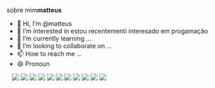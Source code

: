 sobre mim**matteus**
- 👋 Hi, I’m @matteus
- 👀 I’m interested in estou recentementi interesado em progamação
- 🌱 I’m currently learning ...
- 💞️ I’m looking to collaborate on ...
- 📫 How to reach me ...
- 😄 Pronoun

 ![]()
 ![]()
 ![]()
![](https://img.shields.io/badge/Codecov-F01F7A?style=for-the-badge&logo=Codecov&logoColor=white)
![](https://img.shields.io/badge/Google%20Analytics-E37400?style=for-the-badge&logo=google%20analytics&logoColor=white)
![](https://img.shields.io/badge/hotjar-FD3A5C?style=for-the-badge&logo=hotjar&logoColor=white)
![](https://img.shields.io/badge/Kibana-005571?style=for-the-badge&logo=Kibana&logoColor=white)
![](https://img.shields.io/badge/Matomo-3152A0?style=for-the-badge&logo=Matomo&logoColor=white) 
![](https://img.shields.io/badge/Sonarqube-5190cf?style=for-the-badge&logo=sonarqube&logoColor=white)
![](https://img.shields.io/badge/Tableau-E97627?style=for-the-badge&logo=Tableau&logoColor=white)
![](https://img.shields.io/badge/WakaTime-000000?style=for-the-badge&logo=WakaTime&logoColor=white)
![](https://img.shields.io/badge/ChatGPT-74aa9c?style=for-the-badge&logo=openai&logoColor=white)
![](https://custom-icon-badges.demolab.com/badge/comet%20ml-262c3e?style=for-the-badge&logo=logo_comet_ml&logoColor=white)
![](https://i.gifer.com/ZYCS.gif)
  
